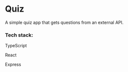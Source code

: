 # Quiz

A simple quiz app that gets questions from an external API.

### Tech stack:
TypeScript

React

Express
